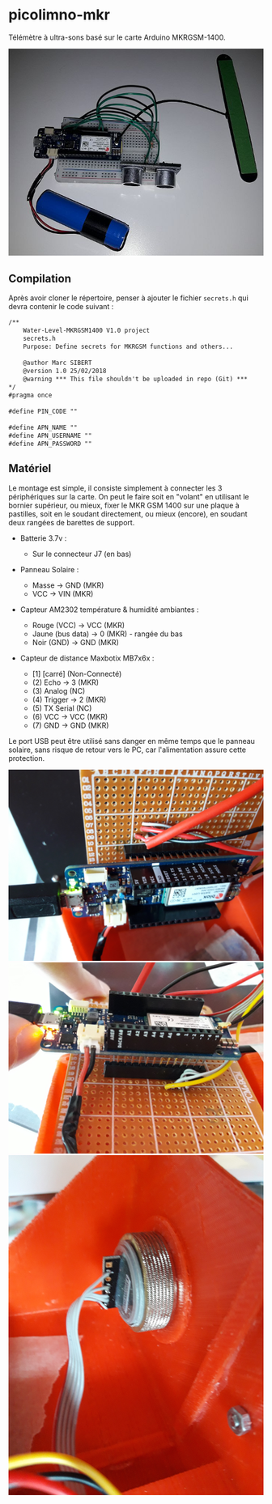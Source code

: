 # picolimno-mkr

Télémètre à ultra-sons basé sur le carte Arduino MKRGSM-1400.

![Image of breadboard](proto.jpg)

## Compilation
Après avoir cloner le répertoire, penser à ajouter le fichier
<code>secrets.h</code> qui devra contenir le code suivant :

```
/**
    Water-Level-MKRGSM1400 V1.0 project
    secrets.h
    Purpose: Define secrets for MKRGSM functions and others...
  
    @author Marc SIBERT
    @version 1.0 25/02/2018
    @warning *** This file shouldn't be uploaded in repo (Git) ***
*/
#pragma once

#define PIN_CODE ""

#define APN_NAME ""
#define APN_USERNAME ""
#define APN_PASSWORD ""
```

## Matériel
Le montage est simple, il consiste simplement à connecter les 3 périphériques
sur la carte. On peut le faire soit en "volant" en utilisant le bornier 
supérieur, ou mieux, fixer le MKR GSM 1400 sur une plaque à pastilles, soit en 
le soudant directement, ou mieux (encore), en soudant deux rangées de barettes
de support.

* Batterie 3.7v :
  * Sur le connecteur J7 (en bas)

* Panneau Solaire :
  * Masse -> GND (MKR)
  * VCC -> VIN (MKR)

* Capteur AM2302 température & humidité ambiantes :
  * Rouge (VCC) -> VCC (MKR)
  * Jaune (bus data) -> 0 (MKR) - rangée du bas
  * Noir (GND) -> GND (MKR)

* Capteur de distance Maxbotix MB7x6x :
  * [1] [carré] (Non-Connecté)
  * (2) Echo -> 3 (MKR)
  * (3) Analog (NC)
  * (4) Trigger -> 2 (MKR)
  * (5) TX Serial (NC)
  * (6) VCC -> VCC (MKR)
  * (7) GND -> GND (MKR)

Le port USB peut être utilisé sans danger en même temps que le panneau solaire, 
sans risque de retour vers le PC, car l'alimentation assure cette protection.

![Vue de dessus](20180411_143135.jpg)
![Vue de dessous](20180411_143151.jpg)
![Vue du Capteur](20180411_143222.jpg)
